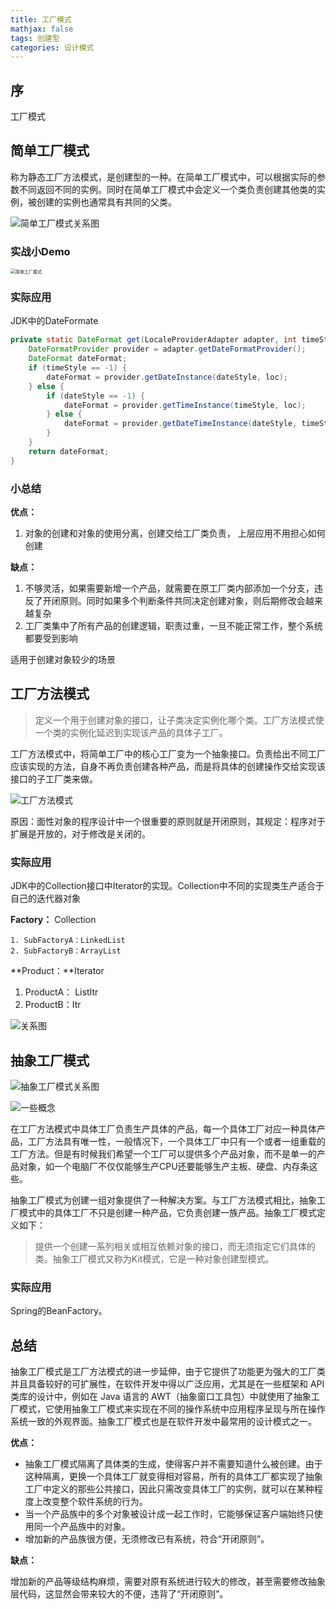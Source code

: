 ```yaml
---
title: 工厂模式
mathjax: false
tags: 创建型
categories: 设计模式
---
```


## 序

工厂模式

## 简单工厂模式

称为静态工厂方法模式，是创建型的一种。在简单工厂模式中，可以根据实际的参数不同返回不同的实例。同时在简单工厂模式中会定义一个类负责创建其他类的实例，被创建的实例也通常具有共同的父类。

![简单工厂模式关系图](https://cdn.jsdelivr.net/gh/Winniekun/cloudImg@master/uPic/image-20210806213224887.png)





### 实战小Demo

<img src="https://cdn.jsdelivr.net/gh/Winniekun/cloudImg@master/uPic/image-20210806212559455.png" alt="简单工厂模式" style="zoom:50%;" />



### 实际应用

JDK中的DateFormate

```java
private static DateFormat get(LocaleProviderAdapter adapter, int timeStyle, int dateStyle, Locale loc) {
    DateFormatProvider provider = adapter.getDateFormatProvider();
    DateFormat dateFormat;
    if (timeStyle == -1) {
        dateFormat = provider.getDateInstance(dateStyle, loc);
    } else {
        if (dateStyle == -1) {
            dateFormat = provider.getTimeInstance(timeStyle, loc);
        } else {
            dateFormat = provider.getDateTimeInstance(dateStyle, timeStyle, loc);
        }
    }
    return dateFormat;
}
```

### 小总结

**优点：**

1. 对象的创建和对象的使用分离，创建交给工厂类负责， 上层应用不用担心如何创建

**缺点：** 

1. 不够灵活，如果需要新增一个产品，就需要在原工厂类内部添加一个分支，违反了开闭原则。同时如果多个判断条件共同决定创建对象，则后期修改会越来越复杂
2. 工厂类集中了所有产品的创建逻辑，职责过重，一旦不能正常工作，整个系统都要受到影响

适用于创建对象较少的场景

## 工厂方法模式

> 定义一个用于创建对象的接口，让子类决定实例化哪个类。工厂方法模式使一个类的实例化延迟到实现该产品的具体子工厂。

工厂方法模式中，将简单工厂中的核心工厂变为一个抽象接口。负责给出不同工厂应该实现的方法，自身不再负责创建各种产品，而是将具体的创建操作交给实现该接口的子工厂类来做。

![工厂方法模式](https://cdn.jsdelivr.net/gh/Winniekun/cloudImg@master/uPic/image-20210806222348723.png)

原因：面性对象的程序设计中一个很重要的原则就是开闭原则，其规定：程序对于扩展是开放的，对于修改是关闭的。

### 实际应用

JDK中的Collection接口中Iterator的实现。Collection中不同的实现类生产适合于自己的迭代器对象

**Factory：** Collection

	1. SubFactoryA：LinkedList
	2. SubFactoryB：ArrayList

**Product：**Iterator

1. ProductA： ListItr
2. ProductB：Itr

![关系图](https://cdn.jsdelivr.net/gh/Winniekun/cloudImg@master/uPic/image-20210806224409440.png)

## 抽象工厂模式

![抽象工厂模式关系图](https://cdn.jsdelivr.net/gh/Winniekun/cloudImg@master/uPic/image-20210806230508468.png)



![一些概念](https://cdn.jsdelivr.net/gh/Winniekun/cloudImg@master/uPic/image-20210806232425961.png)

在工厂方法模式中具体工厂负责生产具体的产品，每一个具体工厂对应一种具体产品，工厂方法具有唯一性，一般情况下，一个具体工厂中只有一个或者一组重载的工厂方法。但是有时候我们希望一个工厂可以提供多个产品对象，而不是单一的产品对象，如一个电脑厂不仅仅能够生产CPU还要能够生产主板、硬盘、内存条这些。



抽象工厂模式为创建一组对象提供了一种解决方案。与工厂方法模式相比，抽象工厂模式中的具体工厂不只是创建一种产品，它负责创建一族产品。抽象工厂模式定义如下：

> 提供一个创建一系列相关或相互依赖对象的接口，而无须指定它们具体的类。抽象工厂模式又称为Kit模式，它是一种对象创建型模式。

### 实际应用

Spring的BeanFactory。

## 总结

抽象工厂模式是工厂方法模式的进一步延伸，由于它提供了功能更为强大的工厂类并且具备较好的可扩展性，在软件开发中得以广泛应用，尤其是在一些框架和 API 类库的设计中，例如在 Java 语言的 AWT（抽象窗口工具包）中就使用了抽象工厂模式，它使用抽象工厂模式来实现在不同的操作系统中应用程序呈现与所在操作系统一致的外观界面。抽象工厂模式也是在软件开发中最常用的设计模式之一。

**优点：**

- 抽象工厂模式隔离了具体类的生成，使得客户并不需要知道什么被创建。由于这种隔离，更换一个具体工厂就变得相对容易，所有的具体工厂都实现了抽象工厂中定义的那些公共接口，因此只需改变具体工厂的实例，就可以在某种程度上改变整个软件系统的行为。
- 当一个产品族中的多个对象被设计成一起工作时，它能够保证客户端始终只使用同一个产品族中的对象。
- 增加新的产品族很方便，无须修改已有系统，符合“开闭原则”。

**缺点：**

增加新的产品等级结构麻烦，需要对原有系统进行较大的修改，甚至需要修改抽象层代码，这显然会带来较大的不便，违背了“开闭原则”。

